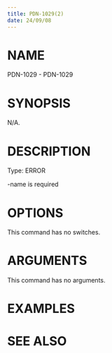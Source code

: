 ```yaml
---
title: PDN-1029(2)
date: 24/09/08
---
```


# NAME

PDN-1029 - PDN-1029

# SYNOPSIS

N/A.

# DESCRIPTION

Type: ERROR

-name is required

# OPTIONS

This command has no switches.

# ARGUMENTS

This command has no arguments.

# EXAMPLES

# SEE ALSO
